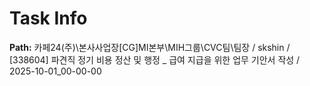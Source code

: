 # Task Info

**Path:** 카페24(주)\본사사업장\[CG]MI본부\MIH그룹\CVC팀\팀장 / skshin / [338604] 파견직 정기 비용 정산 및 행정 _ 급여 지급을 위한 업무 기안서 작성 / 2025-10-01_00-00-00

